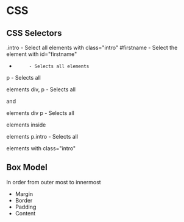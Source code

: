 # CSS

## CSS Selectors

.intro   - Select all elements with class="intro"
#firstname - Select the element with id="firstname"
*          - Selects all elements
p          - Selects all <p> elements
div, p     - Selects all <div> and <p> elements
div p      - Selects all <p> elements inside <div> elements
p.intro    - Selects all <p> elements with class="intro"

## Box Model

In order from outer most to innermost

- Margin
- Border
- Padding
- Content